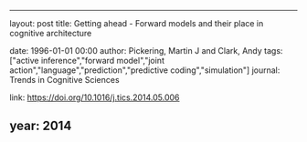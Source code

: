 ---
layout: post
title: Getting ahead - Forward models and their place in cognitive architecture

date: 1996-01-01 00:00
author: Pickering, Martin J and Clark, Andy
tags: ["active inference","forward model","joint action","language","prediction","predictive coding","simulation"]
journal: Trends in Cognitive Sciences

link: https://doi.org/10.1016/j.tics.2014.05.006

year: 2014
----
